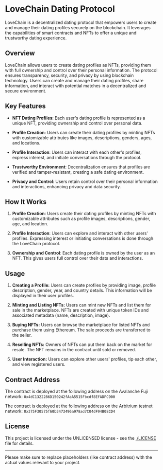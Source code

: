 # LoveChain Dating Protocol

LoveChain is a decentralized dating protocol that empowers users to create and manage their dating profiles securely on the blockchain. It leverages the capabilities of smart contracts and NFTs to offer a unique and trustworthy dating experience.

## Overview

LoveChain allows users to create dating profiles as NFTs, providing them with full ownership and control over their personal information. The protocol ensures transparency, security, and privacy by using blockchain technology. Users can create and manage their dating profiles, share information, and interact with potential matches in a decentralized and secure environment.

## Key Features

- **NFT Dating Profiles**: Each user's dating profile is represented as a unique NFT, providing ownership and control over personal data.

- **Profile Creation**: Users can create their dating profiles by minting NFTs with customizable attributes like images, descriptions, genders, ages, and locations.

- **Profile Interaction**: Users can interact with each other's profiles, express interest, and initiate conversations through the protocol.

- **Trustworthy Environment**: Decentralization ensures that profiles are verified and tamper-resistant, creating a safe dating environment.

- **Privacy and Control**: Users retain control over their personal information and interactions, enhancing privacy and data security.

## How It Works

1. **Profile Creation**: Users create their dating profiles by minting NFTs with customizable attributes such as profile images, descriptions, gender, age, and location.

2. **Profile Interaction**: Users can explore and interact with other users' profiles. Expressing interest or initiating conversations is done through the LoveChain protocol.

3. **Ownership and Control**: Each dating profile is owned by the user as an NFT. This gives users full control over their data and interactions.


## Usage

1. **Creating a Profile:** Users can create profiles by providing image, profile description, gender, year, and country details. This information will be displayed in their user profiles.

2. **Minting and Listing NFTs:** Users can mint new NFTs and list them for sale in the marketplace. NFTs are created with unique token IDs and associated metadata (name, description, image).

3. **Buying NFTs:** Users can browse the marketplace for listed NFTs and purchase them using Ethereum. The sale proceeds are transferred to the seller.

4. **Reselling NFTs:** Owners of NFTs can put them back on the market for resale. The NFT remains in the contract until sold or removed.

5. **User Interaction:** Users can explore other users' profiles, tip each other, and view registered users.

## Contract Address

The contract is deployed at the following address on the Avalanche Fuji network: `0x4dC1322286D150242fAaA5515Fbcdf8EfADFC900`

The contract is deployed at the following address on the Arbitrium testnet network: `0x375F30575f60b3473496a978ad7C04dF94B0ECD4`

## License

This project is licensed under the UNLICENSED license - see the [./LICENSE](LICENSE) file for details.

---

Please make sure to replace placeholders (like contract address) with the actual values relevant to your project.